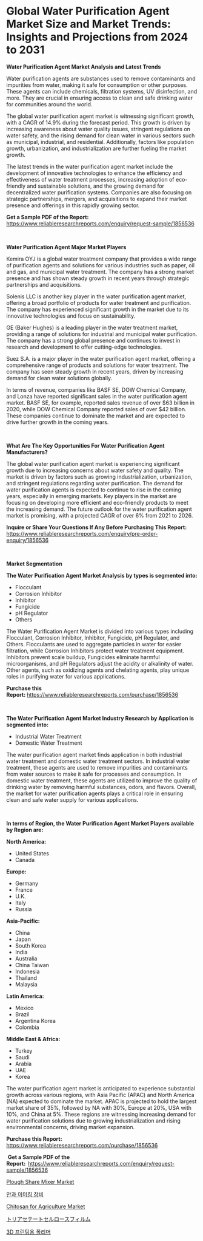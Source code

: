 <p><h1>Global Water Purification Agent Market Size and Market Trends: Insights and Projections from 2024 to 2031</h1></p><p><strong>Water Purification Agent Market Analysis and Latest Trends</strong></p>
<p><p>Water purification agents are substances used to remove contaminants and impurities from water, making it safe for consumption or other purposes. These agents can include chemicals, filtration systems, UV disinfection, and more. They are crucial in ensuring access to clean and safe drinking water for communities around the world.</p><p>The global water purification agent market is witnessing significant growth, with a CAGR of 14.9% during the forecast period. This growth is driven by increasing awareness about water quality issues, stringent regulations on water safety, and the rising demand for clean water in various sectors such as municipal, industrial, and residential. Additionally, factors like population growth, urbanization, and industrialization are further fueling the market growth.</p><p>The latest trends in the water purification agent market include the development of innovative technologies to enhance the efficiency and effectiveness of water treatment processes, increasing adoption of eco-friendly and sustainable solutions, and the growing demand for decentralized water purification systems. Companies are also focusing on strategic partnerships, mergers, and acquisitions to expand their market presence and offerings in this rapidly growing sector.</p></p>
<p><strong>Get a Sample PDF of the Report:&nbsp;</strong> <a href="https://www.reliableresearchreports.com/enquiry/request-sample/1856536">https://www.reliableresearchreports.com/enquiry/request-sample/1856536</a></p>
<p>&nbsp;</p>
<p><strong>Water Purification Agent Major Market Players</strong></p>
<p><p>Kemira OYJ is a global water treatment company that provides a wide range of purification agents and solutions for various industries such as paper, oil and gas, and municipal water treatment. The company has a strong market presence and has shown steady growth in recent years through strategic partnerships and acquisitions.</p><p>Solenis LLC is another key player in the water purification agent market, offering a broad portfolio of products for water treatment and purification. The company has experienced significant growth in the market due to its innovative technologies and focus on sustainability.</p><p>GE (Baker Hughes) is a leading player in the water treatment market, providing a range of solutions for industrial and municipal water purification. The company has a strong global presence and continues to invest in research and development to offer cutting-edge technologies.</p><p>Suez S.A. is a major player in the water purification agent market, offering a comprehensive range of products and solutions for water treatment. The company has seen steady growth in recent years, driven by increasing demand for clean water solutions globally.</p><p>In terms of revenue, companies like BASF SE, DOW Chemical Company, and Lonza have reported significant sales in the water purification agent market. BASF SE, for example, reported sales revenue of over $63 billion in 2020, while DOW Chemical Company reported sales of over $42 billion. These companies continue to dominate the market and are expected to drive further growth in the coming years.</p></p>
<p>&nbsp;</p>
<p><strong>What Are The Key Opportunities For Water Purification Agent Manufacturers?</strong></p>
<p><p>The global water purification agent market is experiencing significant growth due to increasing concerns about water safety and quality. The market is driven by factors such as growing industrialization, urbanization, and stringent regulations regarding water purification. The demand for water purification agents is expected to continue to rise in the coming years, especially in emerging markets. Key players in the market are focusing on developing more efficient and eco-friendly products to meet the increasing demand. The future outlook for the water purification agent market is promising, with a projected CAGR of over 6% from 2021 to 2026.</p></p>
<p><strong>Inquire or Share Your Questions If Any Before Purchasing This Report:</strong> <a href="https://www.reliableresearchreports.com/enquiry/pre-order-enquiry/1856536">https://www.reliableresearchreports.com/enquiry/pre-order-enquiry/1856536</a></p>
<p>&nbsp;</p>
<p><strong>Market Segmentation</strong></p>
<p><strong>The Water Purification Agent Market Analysis by types is segmented into:</strong></p>
<p><ul><li>Flocculant</li><li>Corrosion Inhibitor</li><li>Inhibitor</li><li>Fungicide</li><li>pH Regulator</li><li>Others</li></ul></p>
<p><p>The Water Purification Agent Market is divided into various types including Flocculant, Corrosion Inhibitor, Inhibitor, Fungicide, pH Regulator, and Others. Flocculants are used to aggregate particles in water for easier filtration, while Corrosion Inhibitors protect water treatment equipment. Inhibitors prevent scale buildup, Fungicides eliminate harmful microorganisms, and pH Regulators adjust the acidity or alkalinity of water. Other agents, such as oxidizing agents and chelating agents, play unique roles in purifying water for various applications.</p></p>
<p><strong>Purchase this Report:&nbsp;</strong><a href="https://www.reliableresearchreports.com/purchase/1856536">https://www.reliableresearchreports.com/purchase/1856536</a></p>
<p>&nbsp;</p>
<p><strong>The Water Purification Agent Market Industry Research by Application is segmented into:</strong></p>
<p><ul><li>Industrial Water Treatment</li><li>Domestic Water Treatment</li></ul></p>
<p><p>The water purification agent market finds application in both industrial water treatment and domestic water treatment sectors. In industrial water treatment, these agents are used to remove impurities and contaminants from water sources to make it safe for processes and consumption. In domestic water treatment, these agents are utilized to improve the quality of drinking water by removing harmful substances, odors, and flavors. Overall, the market for water purification agents plays a critical role in ensuring clean and safe water supply for various applications.</p></p>
<p>&nbsp;</p>
<p><strong>In terms of Region, the Water Purification Agent Market Players available by Region are:</strong></p>
<p>
    <p> <strong> North America: </strong>
        <ul>
            <li>United States</li>
            <li>Canada</li>
        </ul>
        </p> 
    <p> <strong> Europe: </strong>
        <ul>
            <li>Germany</li>
            <li>France</li>
            <li>U.K.</li>
            <li>Italy</li>
            <li>Russia</li>
        </ul>
        </p> 
    <p> <strong> Asia-Pacific: </strong>
        <ul>
            <li>China</li>
            <li>Japan</li>
            <li>South Korea</li>
            <li>India</li>
            <li>Australia</li>
            <li>China Taiwan</li>
            <li>Indonesia</li>
            <li>Thailand</li>
            <li>Malaysia</li>
        </ul>
        </p> 
    <p> <strong> Latin America: </strong>
        <ul>
            <li>Mexico</li>
            <li>Brazil</li>
            <li>Argentina Korea</li>
            <li>Colombia</li>
        </ul>
        </p> 
    <p> <strong> Middle East & Africa: </strong>
        <ul>
            <li>Turkey</li>
            <li>Saudi</li>
            <li>Arabia</li>
            <li>UAE</li>
            <li>Korea</li>
        </ul>
    </p>
    </p>
<p><p>The water purification agent market is anticipated to experience substantial growth across various regions, with Asia Pacific (APAC) and North America (NA) expected to dominate the market. APAC is projected to hold the largest market share of 35%, followed by NA with 30%, Europe at 20%, USA with 10%, and China at 5%. These regions are witnessing increasing demand for water purification solutions due to growing industrialization and rising environmental concerns, driving market expansion.</p></p>
<p><strong>Purchase this Report: </strong><a href="https://www.reliableresearchreports.com/purchase/1856536">https://www.reliableresearchreports.com/purchase/1856536</a></p>
<p>&nbsp;<strong>Get a Sample PDF of the Report:&nbsp;&nbsp;</strong><a href="https://www.reliableresearchreports.com/enquiry/request-sample/1856536">https://www.reliableresearchreports.com/enquiry/request-sample/1856536</a></p>
<p><strong></strong></p>
<p><p><a href="https://issuu.com/reportprime-2/docs/plough-share-mixer-market-size-2030.pptx">Plough Share Mixer Market</a></p><p><a href="https://github.com/vsn7qpua81q/Market-Research-Report-List-1/blob/main/4821744192081.md">안과 이미징 장비</a></p><p><a href="https://github.com/sonuprakash1/Market-Research-Report-List-1/blob/main/chitosan-for-agriculture-market.md">Chitosan for Agriculture Market</a></p><p><a href="https://github.com/xnljig2898992/Market-Research-Report-List-1/blob/main/7063042192265.md">トリアセテートセルロースフィルム</a></p><p><a href="https://github.com/trmesnao7959541/Market-Research-Report-List-1/blob/main/1845913192080.md">3D 프린팅용 폴리머</a></p></p>